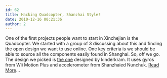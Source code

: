 ```yaml
---
id: 62
title: Hacking Quadcopter, Shanzhai Style!
date: 2010-12-16 00:21:36
author: 2
---
```


One of the first projects people want to start in Xinchejian is the Quadcopter. We started with a group of 3 discussing about this and finding the open design we want to use online. One key criteria is we should be able to source all the components easily found in Shanghai. So, off we go. The design we picked is [the one](http://www.rcgroups.com/forums/showthread.php?t=1332876) designed by kinderkram. It uses gyros from Wii Motion Plus and accelerometer from Shanzhaied Nunchuk. [Read More](http://xinchejian.com/?page%5Fid=71 "Quadcopter")...
